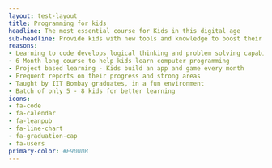 ```yaml
---
layout: test-layout
title: Programming for kids
headline: The most essential course for Kids in this digital age
sub-headline: Provide kids with new tools and knowledge to boost their creativity and satisfy their curiosity
reasons:
- Learning to code develops logical thinking and problem solving capabilities
- 6 Month long course to help kids learn computer programming
- Project based learning - Kids build an app and game every month 
- Frequent reports on their progress and strong areas
- Taught by IIT Bombay graduates, in a fun environment
- Batch of only 5 - 8 kids for better learning
icons:
- fa-code
- fa-calendar
- fa-leanpub 
- fa-line-chart
- fa-graduation-cap
- fa-users
primary-color: #E900DB
---
```

